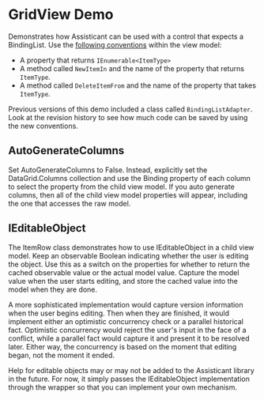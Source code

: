 # GridView Demo

Demonstrates how Assisticant can be used with a control that expects a BindingList<T>. Use the [following conventions](http://assisticant.net/collections.html#bindinglistt) within the view model:

- A property that returns `IEnumerable<ItemType>`
- A method called `NewItemIn` and the name of the property that returns `ItemType`.
- A method called `DeleteItemFrom` and the name of the property that takes `ItemType`.

Previous versions of this demo included a class called `BindingListAdapter`. Look at the revision history to see how much code can be saved by using the new conventions.

## AutoGenerateColumns

Set AutoGenerateColumns to False. Instead, explicitly set the DataGrid.Columns collection and use the Binding property of each column to select the property from the child view model. If you auto generate columns, then all of the child view model properties will appear, including the one that accesses the raw model.

## IEditableObject

The ItemRow class demonstrates how to use IEditableObject in a child view model. Keep an observable Boolean indicating whether the user is editing the object. Use this as a switch on the properties for whether to return the cached observable value or the actual model value. Capture the model value when the user starts editing, and store the cached value into the model when they are done.

A more sophisticated implementation would capture version information when the user begins editing. Then when they are finished, it would implement either an optimistic concurrency check or a parallel historical fact. Optimistic concurrency would reject the user's input in the face of a conflict, while a parallel fact would capture it and present it to be resolved later. Either way, the concurrency is based on the moment that editing began, not the moment it ended.

Help for editable objects may or may not be added to the Assisticant library in the future. For now, it simply passes the IEditableObject implementation through the wrapper so that you can implement your own mechanism. 